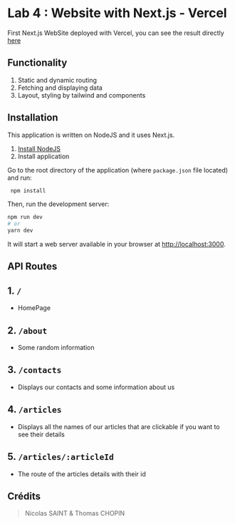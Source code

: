 # Lab 4 : Website with Next.js - Vercel

First Next.js WebSite deployed with Vercel, you can see the result directly [here](https://ece-webapp-saint-chopin-cwzzps7f8-nicolassaint.vercel.app/)

## Functionality

1. Static and dynamic routing
2. Fetching and displaying data
3. Layout, styling by tailwind and components

## Installation

This application is written on NodeJS and it uses Next.js.

1. [Install NodeJS](https://nodejs.org/en/download/)
2. Install application

Go to the root directory of the application (where `package.json` file located) and run:

```js
 npm install
```

Then, run the development server:

```bash
npm run dev
# or
yarn dev
```

It will start a web server available in your browser at <http://localhost:3000>.

## API Routes

## 1. `/`

- HomePage

## 2. `/about`

- Some random information

## 3. `/contacts`

- Displays our contacts and some information about us

## 4. `/articles`

- Displays all the names of our articles that are clickable if you want to see their details

## 5. `/articles/:articleId`

- The route of the articles details with their id

## Crédits

> Nicolas SAINT & Thomas CHOPIN
